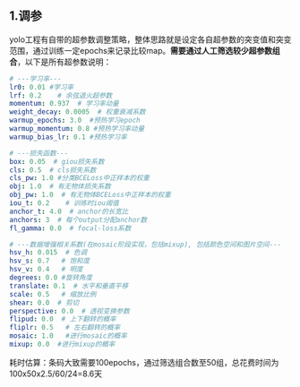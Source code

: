 ## 1.调参

yolo工程有自带的超参数调整策略，整体思路就是设定各自超参数的突变值和突变范围，通过训练一定epochs来记录比较map。**需要通过人工筛选较少超参数组合**，以下是所有超参数说明：

```yaml
# ---学习率---
lr0: 0.01 #学习率  
lrf: 0.2    # 余弦退火超参数  
momentum: 0.937  # 学习率动量  
weight_decay: 0.0005  # 权重衰减系数  
warmup_epochs: 3.0  #预热学习epoch  
warmup_momentum: 0.8 #预热学习率动量  
warmup_bias_lr: 0.1 #预热学习率

# ---损失函数---  
box: 0.05  # giou损失系数  
cls: 0.5  # cls损失系数  
cls_pw: 1.0 #分类BCELoss中正样本的权重  
obj: 1.0  # 有无物体损失系数  
obj_pw: 1.0  # 有无物体BCELoss中正样本的权重  
iou_t: 0.2    # 训练时iou阈值  
anchor_t: 4.0  # anchor的长宽比
anchors: 3  # 每个output分配anchor数
fl_gamma: 0.0  # focal-loss系数

# ---数据增强相关系数(在mosaic阶段实现，包括mixup), 包括颜色空间和图片空间---
hsv_h: 0.015  # 色调  
hsv_s: 0.7   # 饱和度  
hsv_v: 0.4   # 明度  
degrees: 0.0 #旋转角度  
translate: 0.1  # 水平和垂直平移  
scale: 0.5   # 缩放比例  
shear: 0.0  # 剪切  
perspective: 0.0  # 透视变换参数  
flipud: 0.0  # 上下翻转的概率  
fliplr: 0.5   # 左右翻转的概率 
mosaic: 1.0   #进行mosaic的概率  
mixup: 0.0  #进行mixup的概率
```

耗时估算：条码大致需要100epochs，通过筛选组合数至50组，总花费时间为100x50x2.5/60/24=8.6天

